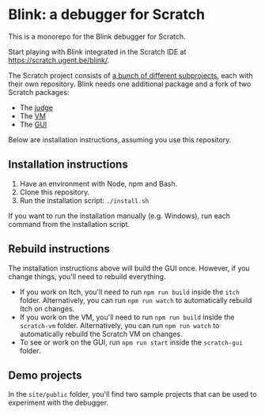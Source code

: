 # Blink: a debugger for Scratch

This is a monorepo for the Blink debugger for Scratch.

Start playing with Blink integrated in the Scratch IDE at https://scratch.ugent.be/blink/.

The Scratch project consists of [a bunch of different subprojects](https://github.com/scratchfoundation/scratch-gui/wiki/Getting-Started#repos), each with their own repository. Blink needs one additional package and a fork of two Scratch packages:

- The [judge](https://github.com/scratch4d/itch/tree/debugger)
- The [VM](https://github.com/scratch4d/scratch-vm/tree/debugger)
- The [GUI](https://github.com/scratch4d/scratch-gui/tree/debugger)

Below are installation instructions, assuming you use this repository.

## Installation instructions

1. Have an environment with Node, npm and Bash.
2. Clone this repository.
3. Run the installation script: `./install.sh`

If you want to run the installation manually (e.g. Windows), run each command from the installation script.

## Rebuild instructions

The installation instructions above will build the GUI once.
However, if you change things, you'll need to rebuild everything.

- If you work on Itch, you'll need to run `npm run build` inside the `itch` folder. Alternatively, you can run `npm run watch` to automatically rebuild Itch on changes.
- If you work on the VM, you'll need to run `npm run build` inside the `scratch-vm` folder. Alternatively, you can run `npm run watch` to automatically rebuild the Scratch VM on changes.
- To see or work on the GUI, run `npm run start` inside the `scratch-gui` folder.

## Demo projects

In the `site/public` folder, you'll find two sample projects that can be used to experiment with the debugger.
